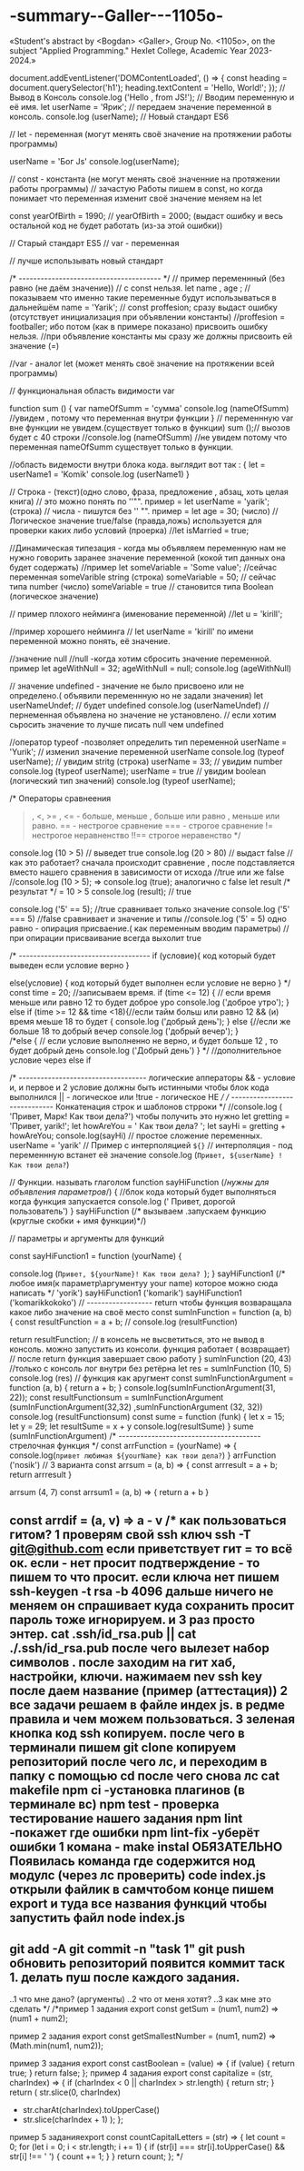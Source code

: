 # -summary--Galler---1105o-
«Student's abstract by &lt;Bogdan> &lt;Galler>, Group No. &lt;1105o>, on the subject "Applied Programming."  Hexlet College, Academic Year 2023-2024.»


document.addEventListener('DOMContentLoaded', () => {
    const heading = document.querySelector('h1');
    heading.textContent = 'Hello, World!';
});
// Вывод в Консоль
console.log ('Hello , from JS!');
// Вводим переменную и её имя.
let userName = 'Ярик';
// передаем значение переменной в консоль.
console.log (userName);
// Новый стандарт ES6

 // let - переменная (могут менять своё значение на протяжении работы программы)

 userName = 'Бог Js'
 console.log(userName);


 // const - константа (не могут менять своё значенние на протяжении работы программы)
// зачастую Работы пишем в const, но когда понимает что переменная изменит своё значение меняем на let

const yearOfBirth = 1990;
// yearOfBirth = 2000; (выдаст ошибку и весь остальной код не будет работать (из-за этой ошибки))


 // Старый стандарт ES5
 // var - переменная

 // лучше использывать новый стандарт

 /* --------------------------------------- */ // пример переменнный (без равно (не даём значение))
 // с const нельзя.
 let name , age ; //показываем что именно такие переменные будут использываться в дальнейшём
 name = 'Yarik';
// const proffesion; сразу выдаст ошибку (отсутствует инициализация при объявлении константы)
//proffesion = footballer; ибо потом (как в примере показано) присвоить ошибку нельзя.
//при объявление константы мы сразу же должны присвоить ей значение (=)


//var - аналог let (может менять своё значение на протяжении всей программы)

// функциональная область видимости var

function  sum () {
   var nameOfSumm = 'сумма' 
   console.log (nameOfSumm) //увидем , потому что переменная внутри функции
}
// переменнную var вне функции  не увидем.(cуществует только в функции)
sum ();// выозов будет с 40 строки
//console.log (nameOfSumm) //не увидем  потому что переменная nameOfSumm существует только в функции.

//область видемости внутри блока кода. выглядит вот так :
{
let = userName1 = 'Komik'
console.log (userName1)
}



// Строка - (текст)(одно слово, фраза, предложение , абзац, хоть целая книга)
// это можно понять по ''"". пример = let userName = 'yarik'; (строка)
// числа -  пишутся без '' "". пример = let age = 30; (число)
// Логическое значение true/false (правда,ложь) используется для проверки каких либо условий (проерка)
//let isMarried = true; 

//Динамическая типезация - когда мы объявляем переменную нам не нужно говорить заранее значение переменной (кокой тип данных она будет содержать)
//пример
let someVariable = 'Some value'; //сейчас переменная someVarible string (строка)
someVariable = 50; // сейчас типа number (число)
someVariable = true // становится типа Boolean (логическое значение)

 // пример плохого нейминга (именование переменной)
 //let u = 'kirill';

 //пример хорошего нейминга
 // let userName = 'kirill' по имени переменной можно понять, её значение.
  
 //значение null
  //null -когда хотим сбросить значение переменной. пример
  let ageWithNull = 32;
  ageWithNull = null;
  console.log (ageWithNull)

  // значение undefined - значение не было присвоено или не определено.( объявили переменнную но не задали значения)
  let userNameUndef; // будет undefined 
  console.log (userNameUndef) // пернеменная объявлена но значение не установлено.
  // если хотим сьросить значение то лучше писать null чем undefined

  //оператор typeof -позволяет определить тип переменной
  userName = 'Yurik'; // изменил значение переменной userName
  console.log (typeof userName); // увидим stritg (строка) 
  userName = 33; //  увидим number
  console.log (typeof userName);
  userName = true  // увидим boolean (логический тип значений)
  console.log (typeof userName);

/*
Операторы сравнеения
> , <, >= , <= - больше, меньше , больше или равно , меньше или равно.
== - нестрогое сравнение
=== - строгое сравнение 
!= нестрогое неравненство
!!== строгое неравенство
*/

console.log (10 > 5) // выведет true 
console.log (20 > 80) // выдаст false
//как это работает? сначала происходит сравнение , после подставляется вместо нашего сравнения в зависимости от исхода
//true или же false 
//console.log (10 > 5); => console.log (true); аналогично с false
let result /* результат */ = 10 > 5
console.log (result); // true

console.log ('5' == 5); //true сравнивает только значение
console.log ('5' === 5) //false сравнивает и значение и типы
//console.log ('5' = 5) одно равно - опирация присвaение.( как переменным вводим параметры)
// при опирации присваивание всегда выхолит true

/*  ------------------------------------
if (условие){
код который будет выведен если условие верно
}

else(условие) {
 код который будет выполнен если условие не верно
}
*/
const time = 20; //записываем время.
if (time <= 12) { // если время меньше или равно 12 то будет доброе уро 
    console.log ('доброе утро');
} else if (time >= 12 && time <18){//если тайм больш или равно 12 && (и) время меьше 18 то будет {
    console.log ('добрый день');
}
else {//если же больше 18 то добрый вечер
    console.log ('добрый вечер');
}  
 /*else { // если условие выполненно не верно, и будет больше 12 , то будет добрый день
    console.log ('Добрый день')
}
*/
//дополнительное условие через else if 


/* -----------------------------------
логические апператоры
 && - условие и, и первое и 2 условие должны быть истинными чтобы блок кода выполнился
|| - логическое или 
!true - логическое НЕ
*/ 
/* ----------------------------- 
Конкатенация строк и шаблонов стрроки 
*/
//console.log ( 'Привет, Марк! Как твои дела?') чтобы получить это нужно 
let gretting = 'Привет, yarik!';
let howAreYou = ' Как твои дела? ';
let sayHi = gretting + howAreYou;
console.log(sayHi) // простое сложение переменных.
userName = 'yarik'
// Пример с интерполяцией ` ${} `
// интерполяция - под переменнную встанет её значение
console.log (`Привет, ${userName} ! Как твои дела?`)

// Функции. называть глаголом
function  sayHiFunction (/*нужны для объявления параметров*/) { //блок кода который будет выполняться когда функция запускается
    console.log (' Привет, дорогой пользователь')
}
sayHiFunction (/* вызываем .запускаем функцию (круглые скобки + имя функции)*/)

// параметры и аргументы для функций

const sayHiFunction1 = function (yourName) {

console.log (`Привет, ${yourName}! Как твои дела? `);
}
sayHiFunction1 (/* любое имя(к параметр\аргументуу your name) которое можно сюда написать */
'yorik')
sayHiFunction1 ('komarik')
sayHiFunction1 ('komarikkokoko')
// ------------------ return чтобы функция возваращала какое либо значение на своё место
const sumInFunction = function (a, b) {
    const resultFunction = a + b;
   // console.log (resultFunction)
   
   return resultFunction; // в консель не высветиться, это не вывод в консоль. можно запустить из консоли. функция работает ( возвращает)
   // после return функция завершает свою работу
}
sumInFunction (20, 43) //только с консоль лог внутри без ретёрна
let res = sumInFunction (10, 5)
console.log (res) 
// функция как аругмент
const sumInFunctionArgument = function (a, b) {
return a + b;
}
console.log(sumInFunctionArgument(31, 22));
const resultFunctionsum = sumInFunctionArgument (sumInFunctionArgument(32,32) ,sumInFunctionArgument (32, 32))
console.log (resultFunctionsum)
const sume = function (funk) {
    let x = 15;
    let y = 29;
    let resultSume = x + y
    console.log(resultSume)
}
sume (sumInFunctionArgument)
/* --------------------------------------- 
стрелочная функция
*/
const arrFunction = (yourName) => {
    console.log(`привет любимая ${yourName} как твои дела?`)
}
arrFunction ('nosik')
 // 3 варианта
 const arrsum = (a, b) => {
    const arrresult = a + b;
    return arrresult 
 }


 arrsum (4, 7)
 const arrsum1 = (a, b) => {
    return a + b
 }

 const arrdif = (a, v) => a - v
 /*
 как пользоваться гитом?
 1 проверям свой ssh ключ 
 ssh -T git@github.com
 если приветствует гит = то всё ок.
 если - нет просит подтверждение - то пишем то что просит.
 если ключа нет пишем
 ssh-keygen -t rsa -b 4096
 дальше ничего не меняем он спрашивает куда сохранить
 просит пароль тоже игнорируем. и 3 раз просто энтер.
 cat .ssh/id_rsa.pub || cat ./.ssh/id_rsa.pub
 после чего вылезет набор символов .
 после заходим на гит хаб, настройки, ключи. нажимаем nev ssh key после даем название (пример (аттестация))
2 все задачи решаем в файле индех js.
в редме правила и чем можем пользоваться.
3 
зеленая кнопка код ssh копируем. 
после чего в терминали пишем git clone  копируем репозиторий
после чего лс, и переходим в папку с помощью cd 
после чего снова лс
cat makefile
npm ci -установка плагинов (в терминале вс)
npm test - проверка тестирование нашего задания
npm lint -покажет где ошибки
npm lint-fix -уберёт ошибки
1 комана - make instal ОБЯЗАТЕЛЬНО
Появилась команда где содержится нод модулс (через лс проверить)
code index.js  открыли файлик 
в самчтобом конце пишем export и туда все названия функций
чтобы запустить файл node index.js 
 -----
 git add -A
 git commit -n "task 1"
 git push
 обновить репозиторий появится коммит таск 1. делать пуш после каждого задания.
 ----
 ..1 что мне дано? (аргументы)
 ..2 что от меня хотят?
 ..3 как мне это сделать
 */
/*пример 1 задания export const getSum = (num1, num2) => (num1 + num2);

 пример 2 задания export const getSmallestNumber = (num1, num2) => (Math.min(num1, num2));
 
 пример 3 задания export const castBoolean = (value) => {
   if (value) {
     return true;
   }
   return false;
 };
пример 4 задания  export const capitalize = (str, charIndex) => {
   if (charIndex < 0 || charIndex > str.length) {
     return str;
   }
   return (
     str.slice(0, charIndex)
   + str.charAt(charIndex).toUpperCase()
   + str.slice(charIndex + 1)
   );
 };
 
 пример 5 заданияexport const countCapitalLetters = (str) => {
   let count = 0;
   for (let i = 0; i < str.length; i += 1) {
     if (str[i] === str[i].toUpperCase() && str[i] !== ' ') {
       count += 1;
     }
   }
   return count;
 };
 */
